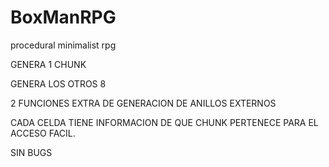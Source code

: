# BoxManRPG
procedural minimalist rpg



GENERA 1 CHUNK  


GENERA LOS OTROS 8  


2 FUNCIONES EXTRA DE GENERACION DE ANILLOS EXTERNOS   


CADA CELDA TIENE INFORMACION DE QUE CHUNK PERTENECE PARA EL ACCESO  FACIL.  


SIN BUGS  
